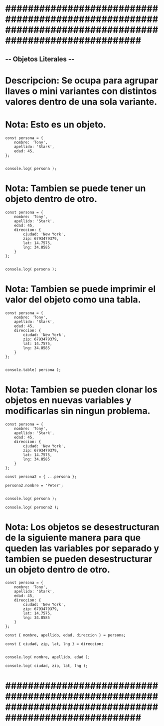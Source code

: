 # ######################################################################################################### #


## -- Objetos Literales -- ##


# Descripcion: Se ocupa para agrupar llaves o mini variantes con distintos valores dentro de una sola variante.


# Nota: Esto es un objeto.


    const persona = {
        nombre: 'Tony',
        apellido: 'Stark',
        edad: 45,
    };


    console.log( persona );


# Nota: Tambien se puede tener un objeto dentro de otro.


    const persona = {
        nombre: 'Tony',
        apellido: 'Stark',
        edad: 45,
        direccion: {
            ciudad: 'New York',
            zip: 6793479379,
            lat: 14.7575,
            lng: 34.8585
        } 
    };


    console.log( persona );


# Nota: Tambien se puede imprimir el valor del objeto como una tabla. 


    const persona = {
        nombre: 'Tony',
        apellido: 'Stark',
        edad: 45,
        direccion: {
            ciudad: 'New York',
            zip: 6793479379,
            lat: 14.7575,
            lng: 34.8585
        } 
    };


    console.table( persona );


# Nota: Tambien se pueden clonar los objetos en nuevas variables y modificarlas sin ningun problema. 


    const persona = {
        nombre: 'Tony',
        apellido: 'Stark',
        edad: 45,
        direccion: {
            ciudad: 'New York',
            zip: 6793479379,
            lat: 14.7575,
            lng: 34.8585
        } 
    };

    const persona2 = { ...persona };

    persona2.nombre = 'Peter';


    console.log( persona );

    console.log( persona2 );


# Nota: Los objetos se desestructuran de la siguiente manera para que queden las variables por separado y tambien se pueden desestructurar un objeto dentro de otro.


    const persona = {
        nombre: 'Tony',
        apellido: 'Stark',
        edad: 45,
        direccion: {
            ciudad: 'New York',
            zip: 6793479379,
            lat: 14.7575,
            lng: 34.8585
        } 
    };

    const { nombre, apellido, edad, direccion } = persona;

    const { ciudad, zip, lat, lng } = direccion;


    console.log( nombre, apellido, edad );

    console.log( ciudad, zip, lat, lng );


# ######################################################################################################### #
